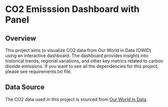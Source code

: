 # CO2 Emisssion Dashboard with Panel
## Overview
This project aims to visualize CO2 data from Our World in Data (OWID) using an interactive dashboard. The dashboard provides insights into historical trends, regional variations, and other key metrics related to carbon dioxide emissions. If you want to see all the dependencies for this project, please see requirements.txt file.
## Data Source
The CO2 data used in this project is sourced from [Our World in Data](https://ourworldindata.org/co2-and-greenhouse-gas-emissions).
